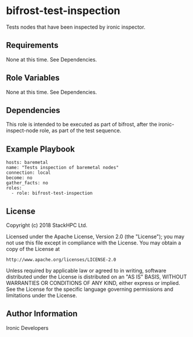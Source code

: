 bifrost-test-inspection
=======================

Tests nodes that have been inspected by ironic inspector.

Requirements
------------

None at this time.  See Dependencies.

Role Variables
--------------

None at this time.  See Dependencies.

Dependencies
------------

This role is intended to be executed as part of bifrost, after the
ironic-inspect-node role, as part of the test sequence.

Example Playbook
----------------

    hosts: baremetal
    name: "Tests inspection of baremetal nodes"
    connection: local
    become: no
    gather_facts: no
    roles:
      - role: bifrost-test-inspection

License
-------

Copyright (c) 2018 StackHPC Ltd.

Licensed under the Apache License, Version 2.0 (the "License");
you may not use this file except in compliance with the License.
You may obtain a copy of the License at

    http://www.apache.org/licenses/LICENSE-2.0

Unless required by applicable law or agreed to in writing, software
distributed under the License is distributed on an "AS IS" BASIS,
WITHOUT WARRANTIES OR CONDITIONS OF ANY KIND, either express or implied.
See the License for the specific language governing permissions and
limitations under the License.

Author Information
------------------

Ironic Developers
